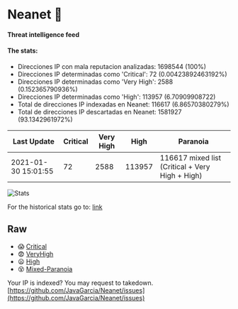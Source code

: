 # Neanet :hocho:
#### Threat intelligence feed
#### The stats:

- Direcciones IP con mala reputacion analizadas: 1698544 (100%)
- Direcciones IP determinadas como 'Critical':  72 (0.00423892463192%)
- Direcciones IP determinadas como 'Very High':  2588 (0.152365790936%)
- Direcciones IP determinadas como 'High':  113957 (6.70909908722)
- Total de direcciones IP indexadas en Neanet:  116617 (6.86570380279%)
- Total de direcciones IP descartadas en Neanet:  1581927 (93.1342961972%)

| Last Update | Critical | Very High | High | Paranoia |
| --- | --- | --- | --- | --- |
| 2021-01-30 15:01:55 | 72 | 2588 | 113957 | 116617 mixed list (Critical + Very High + High)|

![Stats](https://docs.google.com/spreadsheets/d/e/2PACX-1vSnaNMIXVabIpDJjufMlzH7poXnshF3mgd8Is1g9ytUEzVsP5my4Trn8f-xkoLLQ38xpL3HtmUexLo6/pubchart?oid=501124687&format=image)

For the historical stats go to: [link](/stats.csv)
## Raw
- :scream: [Critical](https://raw.githubusercontent.com/JavaGarcia/Neanet/master/blacklists/neanet_critical.txt)
- :fearful: [VeryHigh](https://raw.githubusercontent.com/JavaGarcia/Neanet/master/blacklists/neanet_veryHigh.txtt)
- :frowning: [High](https://raw.githubusercontent.com/JavaGarcia/Neanet/master/blacklists/neanet_high.txt)
- :dizzy_face: [Mixed-Paranoia](https://raw.githubusercontent.com/JavaGarcia/Neanet/master/blacklists/neanet_all.txt)


Your IP is indexed? You may request to takedown. [https://github.com/JavaGarcia/Neanet/issues](https://github.com/JavaGarcia/Neanet/issues)





























































































































































































































































































































































































































































































































































































































































































































































































































































































































































































































































































































































































































































































































































































































































































































































































































































































































































































































































































































































































































































































































































































































































































































































































































































































































































































































































































































































































































































































































































































































































































































































































































































































































































































































































































































































































































































































































































































































































































































































































